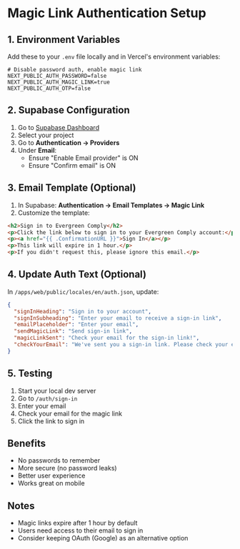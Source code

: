 # Magic Link Authentication Setup

## 1. Environment Variables

Add these to your `.env` file locally and in Vercel's environment variables:

```env
# Disable password auth, enable magic link
NEXT_PUBLIC_AUTH_PASSWORD=false
NEXT_PUBLIC_AUTH_MAGIC_LINK=true
NEXT_PUBLIC_AUTH_OTP=false
```

## 2. Supabase Configuration

1. Go to [Supabase Dashboard](https://supabase.com/dashboard)
2. Select your project
3. Go to **Authentication → Providers**
4. Under **Email**:
   - Ensure "Enable Email provider" is ON
   - Ensure "Confirm email" is ON

## 3. Email Template (Optional)

1. In Supabase: **Authentication → Email Templates → Magic Link**
2. Customize the template:

```html
<h2>Sign in to Evergreen Comply</h2>
<p>Click the link below to sign in to your Evergreen Comply account:</p>
<p><a href="{{ .ConfirmationURL }}">Sign In</a></p>
<p>This link will expire in 1 hour.</p>
<p>If you didn't request this, please ignore this email.</p>
```

## 4. Update Auth Text (Optional)

In `/apps/web/public/locales/en/auth.json`, update:

```json
{
  "signInHeading": "Sign in to your account",
  "signInSubheading": "Enter your email to receive a sign-in link",
  "emailPlaceholder": "Enter your email",
  "sendMagicLink": "Send sign-in link",
  "magicLinkSent": "Check your email for the sign-in link!",
  "checkYourEmail": "We've sent you a sign-in link. Please check your email."
}
```

## 5. Testing

1. Start your local dev server
2. Go to `/auth/sign-in`
3. Enter your email
4. Check your email for the magic link
5. Click the link to sign in

## Benefits

- No passwords to remember
- More secure (no password leaks)
- Better user experience
- Works great on mobile

## Notes

- Magic links expire after 1 hour by default
- Users need access to their email to sign in
- Consider keeping OAuth (Google) as an alternative option